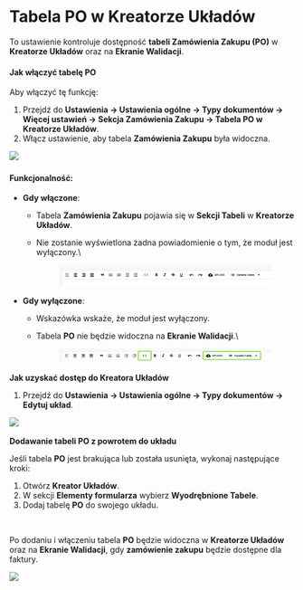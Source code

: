 # Tabela PO w Kreatorze Układów

To ustawienie kontroluje dostępność **tabeli Zamówienia Zakupu (PO)** w **Kreatorze Układów** oraz na **Ekranie Walidacji**.

#### **Jak włączyć tabelę PO**

Aby włączyć tę funkcję:

1. Przejdź do **Ustawienia → Ustawienia ogólne → Typy dokumentów → Więcej ustawień → Sekcja Zamówienia Zakupu → Tabela PO w Kreatorze Układów**.
2. Włącz ustawienie, aby tabela **Zamówienia Zakupu** była widoczna.

![](https://docs.docbits.com/~gitbook/image?url=https%3A%2F%2F578966019-files.gitbook.io%2F%7E%2Ffiles%2Fv0%2Fb%2Fgitbook-x-prod.appspot.com%2Fo%2Fspaces%252FT2n2w4uDCJvv7CJ5zrdk%252Fuploads%252Fc8KSbwIA0OyzFipEcfS5%252FiScreen%2520Shoter%2520-%2520Google%2520Chrome%2520-%2520250210131953.jpg%3Falt%3Dmedia%26token%3Dc3974264-1aeb-4c6b-bbc9-351a040c2e28\&width=768\&dpr=4\&quality=100\&sign=61fb045\&sv=2)

#### **Funkcjonalność:**

* **Gdy włączone**:
  * Tabela **Zamówienia Zakupu** pojawia się w **Sekcji Tabeli** w **Kreatorze Układów**.
  *   Nie zostanie wyświetlona żadna powiadomienie o tym, że moduł jest wyłączony.\


      <figure><img src="../../../../../../.gitbook/assets/image (3).png" alt=""><figcaption></figcaption></figure>
* **Gdy wyłączone**:
  * Wskazówka wskaże, że moduł jest wyłączony.
  *   Tabela **PO** nie będzie widoczna na **Ekranie Walidacji**.\


      <figure><img src="../../../../../../.gitbook/assets/image (4).png" alt=""><figcaption></figcaption></figure>

**Jak uzyskać dostęp do Kreatora Układów**

1. Przejdź do **Ustawienia → Ustawienia ogólne → Typy dokumentów → Edytuj układ**.

![](https://docs.docbits.com/~gitbook/image?url=https%3A%2F%2F578966019-files.gitbook.io%2F%7E%2Ffiles%2Fv0%2Fb%2Fgitbook-x-prod.appspot.com%2Fo%2Fspaces%252FT2n2w4uDCJvv7CJ5zrdk%252Fuploads%252FPWDPhH7uZQxm80WoN0Pa%252FiScreen%2520Shoter%2520-%2520Google%2520Chrome%2520-%2520250210135142.jpg%3Falt%3Dmedia%26token%3D4ffae022-8810-4007-a8e0-3f971636e8da\&width=768\&dpr=4\&quality=100\&sign=45c998f5\&sv=2)

**Dodawanie tabeli PO z powrotem do układu**

Jeśli tabela **PO** jest brakująca lub została usunięta, wykonaj następujące kroki:

1. Otwórz **Kreator Układów**.
2. W sekcji **Elementy formularza** wybierz **Wyodrębnione Tabele**.
3. Dodaj tabelę **PO** do swojego układu.

<div align="left"><img src="https://docs.docbits.com/~gitbook/image?url=https%3A%2F%2F578966019-files.gitbook.io%2F%7E%2Ffiles%2Fv0%2Fb%2Fgitbook-x-prod.appspot.com%2Fo%2Fspaces%252FT2n2w4uDCJvv7CJ5zrdk%252Fuploads%252FruKctR4Kn78U15xYUXIR%252FiScreen%2520Shoter%2520-%2520Google%2520Chrome%2520-%2520250210135437.jpg%3Falt%3Dmedia%26token%3D9fda3d8d-d72b-49f9-8cb7-f2eff66c5c6c&#x26;width=768&#x26;dpr=4&#x26;quality=100&#x26;sign=acacb6e3&#x26;sv=2" alt=""></div>

Po dodaniu i włączeniu tabela **PO** będzie widoczna w **Kreatorze Układów** oraz na **Ekranie Walidacji**, gdy **zamówienie zakupu** będzie dostępne dla faktury.

![](https://docs.docbits.com/~gitbook/image?url=https%3A%2F%2F578966019-files.gitbook.io%2F%7E%2Ffiles%2Fv0%2Fb%2Fgitbook-x-prod.appspot.com%2Fo%2Fspaces%252FT2n2w4uDCJvv7CJ5zrdk%252Fuploads%252FvDUUXZQhtPS1TkaqeHm1%252FiScreen%2520Shoter%2520-%2520Google%2520Chrome%2520-%2520250210133655.jpg%3Falt%3Dmedia%26token%3D3bebdb16-d12a-4224-b4e6-a3cb1fa60b9f\&width=768\&dpr=4\&quality=100\&sign=aa88173a\&sv=2)
